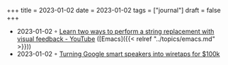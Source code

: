 +++
title = 2023-01-02
date = 2023-01-02
tags = ["journal"]
draft = false
+++

-   2023-01-02 ◦ [Learn two ways to perform a string replacement with visual feedback - YouTube](https://www.youtube.com/watch?v=Zm0XjD1sA_Q&ab_channel=TonyAldon) ([Emacs]({{< relref "../topics/emacs.md" >}}))
-   2023-01-02 ◦ [Turning Google smart speakers into wiretaps for $100k](https://downrightnifty.me/blog/2022/12/26/hacking-google-home.html)
